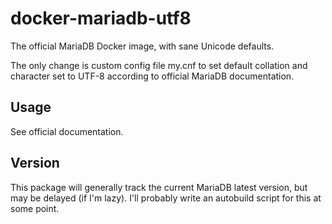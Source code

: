 # docker-mariadb-utf8
The official MariaDB Docker image, with sane Unicode defaults.

The only change is custom config file my.cnf to set default collation and character set to UTF-8
according to official MariaDB documentation.

## Usage
See official documentation.

## Version
This package will generally track the current MariaDB latest version, but may be delayed (if I'm lazy). I'll probably write an autobuild script for this at some point.
